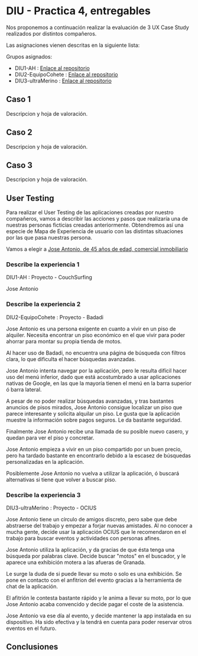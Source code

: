 # DIU - Practica 4, entregables

Nos proponemos a continuación realizar la evaluación de 3 UX Case Study realizados por distintos compañeros.

Las asignaciones vienen descritas en la siguiente lista:

Grupos asignados:

* DIU1-AH : [Enlace al repositorio](https://github.com/antoniohenriques/DIU20)
* DIU2-EquipoCohete : [Enlace al repositorio](https://github.com/Leamsy/DIU20)
* DIU3-ultraMerino : [Enlace al repositorio](https://github.com/merino25/DIU20)


## Caso 1

Descripcion y hoja de valoración.    


## Caso 2

Descripcion y hoja de valoración.  


## Caso 3

Descripcion y hoja de valoración.   

## User Testing

Para realizar el User Testing de las aplicaciones creadas por nuestro compañeros, vamos a describir las acciones y pasos que realizaría una de nuestras personas ficticias creadas anteriormente. Obtendremos así una especie de Mapa de Experiencia de usuario con las distintas situaciones por las que pasa nuestras persona.

Vamos a elegir a [Jose Antonio, de 45 años de edad, comercial inmobiliario](../P1/personas-journey/personajose.png)  


### Describe la experiencia 1

DIU1-AH : Proyecto - CouchSurfing

Jose Antonio 


### Describe la experiencia 2


DIU2-EquipoCohete : Proyecto - Badadi

Jose Antonio es una persona exigente en cuanto a vivir en un piso de alquiler. Necesita encontrar un piso económico en el que vivir para poder ahorrar para montar su propia tienda de motos.

Al hacer uso de Badadi, no encuentra una página de búsqueda con filtros clara, lo que dificulta el hacer búsquedas avanzadas. 

Jose Antonio intenta navegar por la aplicación, pero le resulta difícil hacer uso del menú inferior, dado que está acostumbrado a usar aplicaciones nativas de Google, en las que la mayoría tienen el menú en la barra superior ó barra lateral.

A pesar de no poder realizar búsquedas avanzadas, y tras bastantes anuncios de pisos mirados, Jose Antonio consigue localizar un piso que parece interesante y solicita alquilar un piso. Le gusta que la aplicación muestre la información sobre pagos seguros. Le da bastante seguridad.

Finalmente Jose Antonio recibe una llamada de su posible nuevo casero, y quedan para ver el piso y concretar. 

Jose Antonio empieza a vivir en un piso compartido por un buen precio, pero ha tardado bastante en encontrarlo debido a la escasez de búsquedas personalizadas en la aplicación. 

Posiblemente Jose Antonio no vuelva a utilizar la aplicación, ó buscará alternativas si tiene que volver a buscar piso. 


### Describe la experiencia 3

DIU3-ultraMerino : Proyecto - OCIUS

Jose Antonio tiene un círculo de amigos discreto, pero sabe que debe abstraerse del trabajo y empezar a forjar nuevas amistades. Al no conocer a mucha gente, decide usar la aplicación OCIUS que le recomendaron en el trabajo para buscar eventos y actividades con personas afines. 

Jose Antonio utiliza la aplicación, y da gracias de que ésta tenga una búsqueda por palabras clave. Decide buscar "motos" en el buscador, y le aparece una exhibición motera a las afueras de Granada. 

Le surge la duda de si puede llevar su moto o solo es una exhibición. Se pone en contacto con el anfitrion del evento gracias a la herramienta de chat de la aplicación. 

El afitrión le contesta bastante rápido y le anima a llevar su moto, por lo que Jose Antonio acaba convencido y decide pagar el coste de la asistencia. 

Jose Antonio va ese día al evento, y decide mantener la app instalada en su dispositivo. Ha sido efectiva y la tendrá en cuenta para poder reservar otros eventos en el futuro.



## Conclusiones







